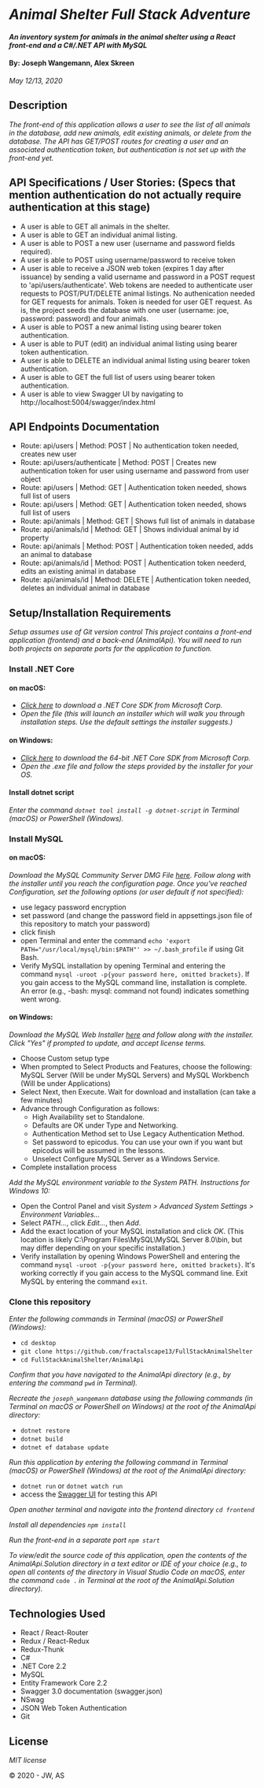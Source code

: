 # _Animal Shelter Full Stack Adventure_

#### _An inventory system for animals in the animal shelter using a React front-end and a C#/.NET API with MySQL_

#### By: **Joseph Wangemann, Alex Skreen** 
_May 12/13, 2020_

## Description

_The front-end of this application allows a user to see the list of all animals in the database, add new animals, edit existing animals, or delete from the database.  The API has GET/POST routes for creating a user and an associated authentication token, but authentication is not set up with the front-end yet._

## API Specifications / User Stories: (Specs that mention authentication do not actually require authentication at this stage)
* A user is able to GET all animals in the shelter.
* A user is able to GET an individual animal listing.
* A user is able to POST a new user (username and password fields required).
* A user is able to POST using username/password to receive token
* A user is able to receive a JSON web token (expires 1 day after issuance) by sending a valid username and password in a POST request to 'api/users/authenticate'. Web tokens are needed to authenticate user requests to POST/PUT/DELETE animal listings. No authenication needed for GET requests for animals.  Token is needed for user GET request.  As is, the project seeds the database with one user (username: joe, password: password) and four animals.
* A user is able to POST a new animal listing using bearer token authentication.
* A user is able to PUT (edit) an individual animal listing using bearer token authentication.
* A user is able to DELETE an individual animal listing using bearer token authentication.
* A user is able to GET the full list of users using bearer token authentication.
* A user is able to view Swagger UI by navigating to http://localhost:5004/swagger/index.html

## API Endpoints Documentation
* Route: api/users | Method: POST | No authentication token needed, creates new user 
* Route: api/users/authenticate | Method: POST | Creates new authentication token for user using username and password from user object
* Route: api/users | Method: GET | Authentication token needed, shows full list of users
* Route: api/users | Method: GET | Authentication token needed, shows full list of users
* Route: api/animals | Method: GET | Shows full list of animals in database
* Route: api/animals/id | Method: GET | Shows individual animal by id property
* Route: api/animals | Method: POST | Authentication token needed, adds an animal to database
* Route: api/animals/id | Method: POST | Authentication token neederd, edits an existing animal in database
* Route: api/animals/id | Method: DELETE | Authentication token needed, deletes an individual animal in database


## Setup/Installation Requirements

_Setup assumes use of Git version control_
_This project contains a front-end application (frontend) and a back-end (AnimalApi).  You will need to run both projects on separate ports for the application to function._

### Install .NET Core

#### on macOS:
* _[Click here](https://dotnet.microsoft.com/download/thank-you/dotnet-sdk-2.2.106-macos-x64-installer) to download a .NET Core SDK from Microsoft Corp._
* _Open the file (this will launch an installer which will walk you through installation steps. Use the default settings the installer suggests.)_

#### on Windows:
* _[Click here](https://dotnet.microsoft.com/download/thank-you/dotnet-sdk-2.2.203-windows-x64-installer) to download the 64-bit .NET Core SDK from Microsoft Corp._
* _Open the .exe file and follow the steps provided by the installer for your OS._

#### Install dotnet script
_Enter the command ``dotnet tool install -g dotnet-script`` in Terminal (macOS) or PowerShell (Windows)._

### Install MySQL

#### on macOS:
_Download the MySQL Community Server DMG File [here](https://dev.mysql.com/downloads/file/?id=484914). Follow along with the installer until you reach the configuration page. Once you've reached Configuration, set the following options (or user default if not specified):_
* use legacy password encryption
* set password (and change the password field in appsettings.json file of this repository to match your password)
* click finish
* open Terminal and enter the command ``echo 'export PATH="/usr/local/mysql/bin:$PATH"' >> ~/.bash_profile`` if using Git Bash.
* Verify MySQL installation by opening Terminal and entering the command ``mysql -uroot -p{your password here, omitted brackets}``. If you gain access to the MySQL command line, installation is complete. An error (e.g., -bash: mysql: command not found) indicates something went wrong.

#### on Windows:
_Download the MySQL Web Installer [here](https://dev.mysql.com/downloads/file/?id=484919) and follow along with the installer. Click "Yes" if prompted to update, and accept license terms._
* Choose Custom setup type
* When prompted to Select Products and Features, choose the following: MySQL Server (Will be under MySQL Servers) and MySQL Workbench (Will be under Applications)
* Select Next, then Execute. Wait for download and installation (can take a few minutes)
* Advance through Configuration as follows:
  - High Availability set to Standalone.
  - Defaults are OK under Type and Networking.
  - Authentication Method set to Use Legacy Authentication Method.
  - Set password to epicodus. You can use your own if you want but epicodus will be assumed in the lessons.
  - Unselect Configure MySQL Server as a Windows Service.
* Complete installation process

_Add the MySQL environment variable to the System PATH. Instructions for Windows 10:_
* Open the Control Panel and visit _System > Advanced System Settings > Environment Variables..._
* Select _PATH..._, click _Edit..._, then _Add_.
* Add the exact location of your MySQL installation and click _OK_. (This location is likely C:\Program Files\MySQL\MySQL Server 8.0\bin, but may differ depending on your specific installation.)
* Verify installation by opening Windows PowerShell and entering the command ``mysql -uroot -p{your password here, omitted brackets}``. It's working correctly if you gain access to the MySQL command line. Exit MySQL by entering the command ``exit``.

### Clone this repository

_Enter the following commands in Terminal (macOS) or PowerShell (Windows):_
* ``cd desktop``
* ``git clone https://github.com/fractalscape13/FullStackAnimalShelter``
* ``cd FullStackAnimalShelter/AnimalApi``

_Confirm that you have navigated to the AnimalApi directory (e.g., by entering the command_ ``pwd`` _in Terminal)._

_Recreate the ``joseph_wangemann`` database using the following commands (in Terminal on macOS or PowerShell on Windows) at the root of the AnimalApi directory:_
* ``dotnet restore``
* ``dotnet build``
* ``dotnet ef database update``

_Run this application by entering the following command in Terminal (macOS) or PowerShell (Windows) at the root of the AnimalApi directory:_
* ``dotnet run`` or ``dotnet watch run``
* access the [Swagger UI](http://localhost:5004/swagger/index.html) for testing this API


_Open another terminal and navigate into the frontend directory ``cd frontend``_

_Install all dependencies ``npm install``_

_Run the front-end in a separate port ``npm start``_

_To view/edit the source code of this application, open the contents of the AnimalApi.Solution directory in a text editor or IDE of your choice (e.g., to open all contents of the directory in Visual Studio Code on macOS, enter the command_ ``code .`` _in Terminal at the root of the AnimalApi.Solution directory)._

## Technologies Used

* React / React-Router
* Redux / React-Redux
* Redux-Thunk
* C#
* .NET Core 2.2
* MySQL
* Entity Framework Core 2.2
* Swagger 3.0 documentation (swagger.json)
* NSwag
* JSON Web Token Authentication
* Git

## License

_MIT license_

&copy; 2020 - JW, AS